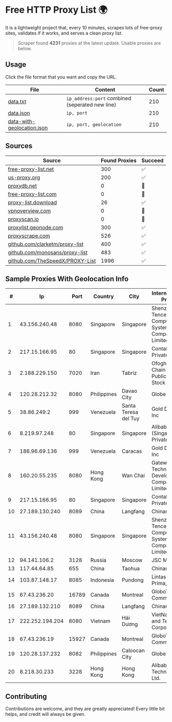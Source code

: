 
# Free HTTP Proxy List 🌍

It is a lightweight project that, every 10 minutes, scrapes lots of free-proxy sites, validates if it works, and serves a clean proxy list.


> Scraper found **4231** proxies at the latest update. Usable proxies are below.

## Usage

Click the file format that you want and copy the URL.


|File|Content|Count|
|----|-------|-----|
|[data.txt](https://raw.githubusercontent.com/themiralay/Proxy-List-World/master/data.txt)|`ip_address:port` combined (seperated new line)|210|
|[data.json](https://raw.githubusercontent.com/themiralay/Proxy-List-World/master/data.json)|`ip, port`|210|
|[data-with-geolocation.json](https://raw.githubusercontent.com/themiralay/Proxy-List-World/master/data-with-geolocation.json)|`ip, port, geolocation`|210|

## Sources

|Source|Found Proxies|Succeed|
|------|-------------|-------|
|[free-proxy-list.net](https://free-proxy-list.net)|300|✅|
|[us-proxy.org](https://www.us-proxy.org)|200|✅|
|[proxydb.net](http://proxydb.net)|0|🚫|
|[free-proxy-list.com](https://free-proxy-list.com/?page=&port=&type%5B%5D=http&type%5B%5D=https&up_time=0&search=Search)|0|🚫|
|[proxy-list.download](https://www.proxy-list.download/HTTP)|26|✅|
|[vpnoverview.com](https://vpnoverview.com/privacy/anonymous-browsing/free-proxy-servers)|0|🚫|
|[proxyscan.io](https://www.proxyscan.io)|0|🚫|
|[proxylist.geonode.com](https://proxylist.geonode.com/api/proxy-list?limit=300&page=1&sort_by=lastChecked&sort_type=desc&protocols=http,https)|300|✅|
|[proxyscrape.com](https://api.proxyscrape.com/v2/?request=displayproxies&protocol=http&timeout=10000&country=all&ssl=all&anonymity=all)|526|✅|
|[github.com/clarketm/proxy-list](https://raw.githubusercontent.com/clarketm/proxy-list/master/proxy-list-raw.txt)|400|✅|
|[github.com/monosans/proxy-list](https://raw.githubusercontent.com/monosans/proxy-list/main/proxies/http.txt)|483|✅|
|[github.com/TheSpeedX/PROXY-List](https://raw.githubusercontent.com/TheSpeedX/PROXY-List/master/http.txt)|1996|✅|


## Sample Proxies With Geolocation Info

|#|Ip|Port|Country|City|Internet Service Provider|
|-|--|----|-------|----|-------------------------|
|1|43.156.240.48|8080|Singapore|Singapore|Shenzhen Tencent Computer Systems Company Limited|
|2|217.15.166.95|80|Singapore|Singapore|Contabo Asia Private Limited|
|3|2.188.229.150|7020|Iran|Tabriz|Ofogh Koroush Chain Store Public Joint Stock|
|4|120.28.212.32|8080|Philippines|Davao City|Globe Telecom|
|5|38.86.249.2|999|Venezuela|Santa Teresa del Tuy|Gold Data USA Inc|
|6|8.219.97.248|80|Singapore|Singapore|Alibaba Cloud (Singapore) Private Limited|
|7|186.96.69.136|999|Venezuela|Caracas|Gold Data USA Inc|
|8|160.20.55.235|8080|Hong Kong|Wan Chai|Gateway Technology Development Company Limited|
|9|217.15.166.95|80|Singapore|Singapore|Contabo Asia Private Limited|
|10|27.189.130.240|8089|China|Langfang|Chinanet|
|11|43.156.240.48|8080|Singapore|Singapore|Shenzhen Tencent Computer Systems Company Limited|
|12|94.141.106.2|3128|Russia|Moscow|JSC Mastertel|
|13|117.44.64.85|655|China|Taohua|Chinanet|
|14|103.87.148.17|8085|Indonesia|Pundong|Lintas Data Prima, PT|
|15|67.43.236.20|16789|Canada|Montreal|GloboTech Communications|
|16|27.189.132.210|8089|China|Langfang|Chinanet|
|17|222.252.194.204|8080|Vietnam|Hải Dương|VietNam Post and Telecom Corporation|
|18|67.43.236.19|15927|Canada|Montreal|GloboTech Communications|
|19|120.28.137.232|8082|Philippines|Caloocan City|Globe Telecom|
|20|8.218.30.233|3228|Hong Kong|Hong Kong|Alibaba (US) Technology Co., Ltd.|



## Contributing

Contributions are welcome, and they are greatly appreciated! Every
little bit helps, and credit will always be given.


